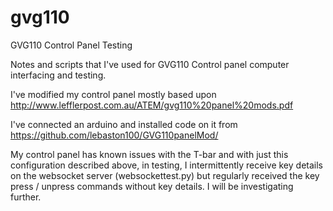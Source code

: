 # gvg110
GVG110 Control Panel Testing

Notes and scripts that I've used for GVG110 Control panel computer interfacing and testing.

I've modified my control panel mostly based upon <http://www.lefflerpost.com.au/ATEM/gvg110%20panel%20mods.pdf>

I've connected an arduino and installed code on it from <https://github.com/lebaston100/GVG110panelMod/>

My control panel has known issues with the T-bar and with just this configuration described above, in testing, I intermittently receive key details on the websocket server (websockettest.py) but regularly received the key press / unpress commands without key details.  I will be investigating further.  
